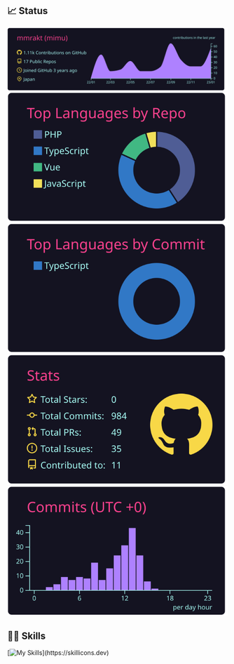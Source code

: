 ## 📈 Status
[![](https://raw.githubusercontent.com/mmrakt/mmrakt/main/profile-summary-card-output/radical/0-profile-details.svg)](https://github.com/vn7n24fzkq/github-profile-summary-cards)
[![](https://raw.githubusercontent.com/mmrakt/mmrakt/main/profile-summary-card-output/radical/1-repos-per-language.svg)](https://github.com/vn7n24fzkq/github-profile-summary-cards) [![](https://raw.githubusercontent.com/mmrakt/mmrakt/main/profile-summary-card-output/radical/2-most-commit-language.svg)](https://github.com/vn7n24fzkq/github-profile-summary-cards)
[![](https://raw.githubusercontent.com/mmrakt/mmrakt/main/profile-summary-card-output/radical/3-stats.svg)](https://github.com/vn7n24fzkq/github-profile-summary-cards) [![](https://raw.githubusercontent.com/mmrakt/mmrakt/main/profile-summary-card-output/radical/4-productive-time.svg)](https://github.com/vn7n24fzkq/github-profile-summary-cards)


## 👨‍💻 Skills
[![My Skills](https://skillicons.dev/icons?i=js,ts,nodejs,html,pug,css,tailwind,sass,vite,react,next,vue,nuxt,gatsby,astro,vercel,firebase,aws,php,laravel,graphql,prisma,mysql,)](https://skillicons.dev)
